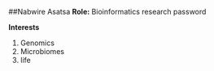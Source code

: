 ##Nabwire Asatsa
**Role:** Bioinformatics research password

**Interests**

1. Genomics
2. Microbiomes
3. life

